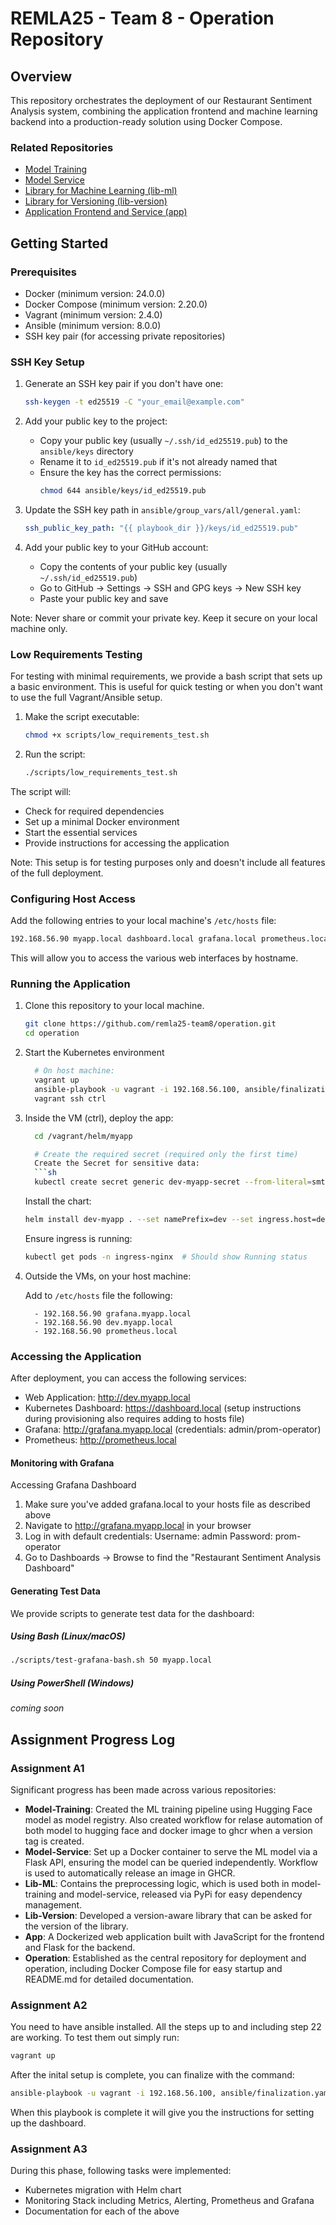 # REMLA25 - Team 8 - Operation Repository

## Overview

This repository orchestrates the deployment of our Restaurant Sentiment Analysis system, combining the application frontend and machine learning backend into a production-ready solution using Docker Compose.


### Related Repositories

- [Model Training](https://github.com/remla25-team8/model-training)
- [Model Service](https://github.com/remla25-team8/model-service)
- [Library for Machine Learning (lib-ml)](https://github.com/remla25-team8/lib-ml)
- [Library for Versioning (lib-version)](https://github.com/remla25-team8/lib-version)
- [Application Frontend and Service (app)](https://github.com/remla25-team8/app)

## Getting Started

### Prerequisites

- Docker (minimum version: 24.0.0)
- Docker Compose (minimum version: 2.20.0)
- Vagrant (minimum version: 2.4.0)
- Ansible (minimum version: 8.0.0)
- SSH key pair (for accessing private repositories)

### SSH Key Setup

1. Generate an SSH key pair if you don't have one:
   ```bash
   ssh-keygen -t ed25519 -C "your_email@example.com"
   ```

2. Add your public key to the project:
   - Copy your public key (usually `~/.ssh/id_ed25519.pub`) to the `ansible/keys` directory
   - Rename it to `id_ed25519.pub` if it's not already named that
   - Ensure the key has the correct permissions:
     ```bash
     chmod 644 ansible/keys/id_ed25519.pub
     ```

3. Update the SSH key path in `ansible/group_vars/all/general.yaml`:
   ```yaml
   ssh_public_key_path: "{{ playbook_dir }}/keys/id_ed25519.pub"
   ```

4. Add your public key to your GitHub account:
   - Copy the contents of your public key (usually `~/.ssh/id_ed25519.pub`)
   - Go to GitHub → Settings → SSH and GPG keys → New SSH key
   - Paste your public key and save

Note: Never share or commit your private key. Keep it secure on your local machine only.

### Low Requirements Testing

For testing with minimal requirements, we provide a bash script that sets up a basic environment. This is useful for quick testing or when you don't want to use the full Vagrant/Ansible setup.

1. Make the script executable:
   ```bash
   chmod +x scripts/low_requirements_test.sh
   ```

2. Run the script:
   ```bash
   ./scripts/low_requirements_test.sh
   ```

The script will:
- Check for required dependencies
- Set up a minimal Docker environment
- Start the essential services
- Provide instructions for accessing the application

Note: This setup is for testing purposes only and doesn't include all features of the full deployment.


### Configuring Host Access

Add the following entries to your local machine's `/etc/hosts` file:

```bash
192.168.56.90 myapp.local dashboard.local grafana.local prometheus.local
```

This will allow you to access the various web interfaces by hostname.

### Running the Application

1. Clone this repository to your local machine.
   ```bash
   git clone https://github.com/remla25-team8/operation.git
   cd operation
   ```

2. Start the Kubernetes environment
    ```bash
      # On host machine:
      vagrant up
      ansible-playbook -u vagrant -i 192.168.56.100, ansible/finalization.yaml
      vagrant ssh ctrl
   ```

3. Inside the VM (ctrl), deploy the app:
    ```bash
      cd /vagrant/helm/myapp

      # Create the required secret (required only the first time)
      Create the Secret for sensitive data:
      ```sh
      kubectl create secret generic dev-myapp-secret --from-literal=smtpPassword=<your-SMTP-password>
      ```

      Install the chart:
      ```sh
      helm install dev-myapp . --set namePrefix=dev --set ingress.host=dev.myapp.local
      ```

      Ensure ingress is running:
      ```bash
      kubectl get pods -n ingress-nginx  # Should show Running status   
      ```

5. Outside the VMs, on your host machine:

      Add to `/etc/hosts` file the following:

         - 192.168.56.90 grafana.myapp.local
         - 192.168.56.90 dev.myapp.local
         - 192.168.56.90 prometheus.local
   

### Accessing the Application

After deployment, you can access the following services:

* Web Application: http://dev.myapp.local
* Kubernetes Dashboard: https://dashboard.local (setup instructions during provisioning also requires adding to hosts file)
* Grafana: http://grafana.myapp.local (credentials: admin/prom-operator)
* Prometheus: http://prometheus.local

#### Monitoring with Grafana
Accessing Grafana Dashboard

1. Make sure you've added grafana.local to your hosts file as described above
2. Navigate to http://grafana.myapp.local in your browser
3. Log in with default credentials: Username: admin Password: prom-operator
4. Go to Dashboards → Browse to find the "Restaurant Sentiment Analysis Dashboard"

#### Generating Test Data

We provide scripts to generate test data for the dashboard:

##### Using Bash (Linux/macOS)
```bash
./scripts/test-grafana-bash.sh 50 myapp.local
```

##### Using PowerShell (Windows)
*coming soon*

## Assignment Progress Log

### Assignment A1

Significant progress has been made across various repositories:

- **Model-Training**: Created the ML training pipeline using Hugging Face model as model registry. Also created workflow for relase automation of both model to hugging face and docker image to ghcr when a version tag is created.
- **Model-Service**: Set up a Docker container to serve the ML model via a Flask API, ensuring the model can be queried independently. Workflow is used to automatically release an image in GHCR.
- **Lib-ML**: Contains the preprocessing logic, which is used both in model-training and model-service, released via PyPi for easy dependency management.
- **Lib-Version**: Developed a version-aware library that can be asked for the version of the library.
- **App**: A Dockerized web application built with JavaScript for the frontend and Flask for the backend.
- **Operation**: Established as the central repository for deployment and operation, including Docker Compose file for easy startup and README.md for detailed documentation.

### Assignment A2
You need to have ansible installed. 
All the steps up to and including step 22 are working. To test them out simply run:
```bash
vagrant up
```

After the inital setup is complete, you can finalize with the command:
```bash
ansible-playbook -u vagrant -i 192.168.56.100, ansible/finalization.yaml
```

When this playbook is complete it will give you the instructions for setting up the dashboard.


### Assignment A3
During this phase, following tasks were implemented:
- Kubernetes migration with Helm chart
- Monitoring Stack including Metrics, Alerting, Prometheus and Grafana
- Documentation for each of the above